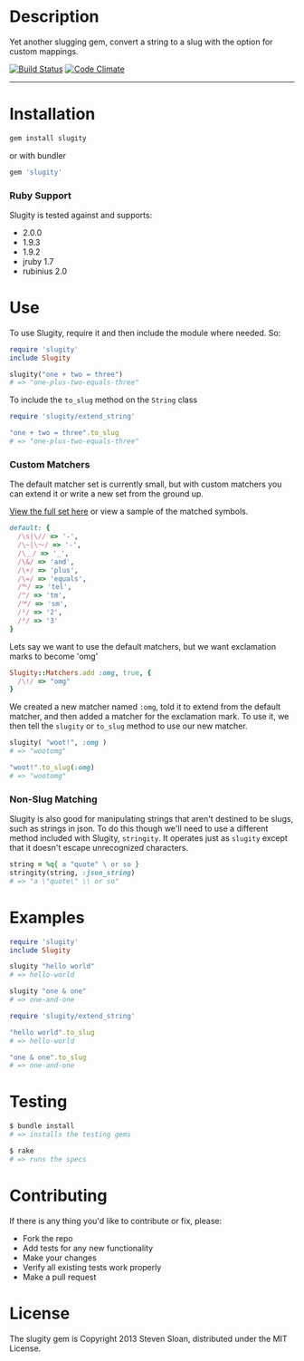 Description
===========

Yet another slugging gem, convert a string to a slug with the option for custom mappings.

[![Build Status](https://travis-ci.org/stevenosloan/slugity.png)](https://travis-ci.org/stevenosloan/slugity) [![Code Climate](https://codeclimate.com/github/stevenosloan/slugity.png)](https://codeclimate.com/github/stevenosloan/slugity)

---

Installation
============

```bash
gem install slugity
```

or with bundler
```ruby
gem 'slugity'
```

### Ruby Support

Slugity is tested against and supports:

- 2.0.0
- 1.9.3
- 1.9.2
- jruby 1.7
- rubinius 2.0

Use
===

To use Slugity, require it and then include the module where needed. So:
```ruby
require 'slugity'
include Slugity

slugity("one + two = three")
# => "one-plus-two-equals-three"
```

To include the `to_slug` method on the `String` class
```ruby
require 'slugity/extend_string'

"one + two = three".to_slug
# => "one-plus-two-equals-three"
```

### Custom Matchers

The default matcher set is currently small, but with custom matchers you can extend it or write a new set from the ground up.

[View the full set here](lib/slugity/matchers/default.rb) or view a sample of the matched symbols.

```ruby
default: {
  /\s|\// => '-',
  /\~|\～/ => '-',
  /\＿/ => '_',
  /\&/ => 'and',
  /\+/ => 'plus',
  /\=/ => 'equals',
  /℡/ => 'tel',
  /™/ => 'tm',
  /℠/ => 'sm',
  /²/ => '2',
  /³/ => '3'
}
```

Lets say we want to use the default matchers, but we want exclamation marks to become 'omg'

```ruby
Slugity::Matchers.add :omg, true, {
  /\!/ => "omg"
}
```
We created a new matcher named `:omg`, told it to extend from the default matcher, and then added a matcher for the exclamation mark. To use it, we then tell the `slugity` or `to_slug` method to use our new matcher.

```ruby
slugity( "woot!", :omg )
# => "wootomg"

"woot!".to_slug(:omg)
# => "wootomg"
```

### Non-Slug Matching

Slugity is also good for manipulating strings that aren't destined to be slugs, such as strings in json. To do this though we'll need to use a different method included with Slugity, `stringity`. It operates just as `slugity` except that it doesn't escape unrecognized characters.

```ruby
string = %q{ a "quote" \ or so }
stringity(string, :json_string)
# => "a \"quote\" \\ or so"
```

Examples
========

```ruby
require 'slugity'
include Slugity

slugity "hello world"
# => hello-world

slugity "one & one"
# => one-and-one
```

```ruby
require 'slugity/extend_string'

"hello world".to_slug
# => hello-world

"one & one".to_slug
# => one-and-one
```

Testing
=======

```bash
$ bundle install
# => installs the testing gems

$ rake
# => runs the specs
```


Contributing
============

If there is any thing you'd like to contribute or fix, please:

- Fork the repo
- Add tests for any new functionality
- Make your changes
- Verify all existing tests work properly
- Make a pull request

License
=======
The slugity gem is Copyright 2013 Steven Sloan, distributed under the MIT License.
